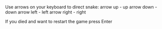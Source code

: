 Use arrows on your keyboard to direct snake:
arrow up - up
arrow down - down
arrow left - left
arrow right - right

If you died and want to restart the game press Enter
